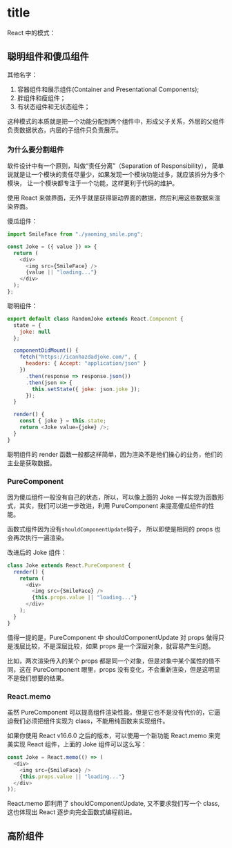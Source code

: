 # title

React 中的模式：

## 聪明组件和傻瓜组件

其他名字：

1. 容器组件和展示组件(Container and Presentational Components);
2. 胖组件和瘦组件；
3. 有状态组件和无状态组件；

这种模式的本质就是把一个功能分配到两个组件中，形成父子关系，外层的父组件负责数据状态，内层的子组件只负责展示。

### 为什么要分割组件

软件设计中有一个原则，叫做“责任分离”（Separation of Responsibility），
简单说就是让一个模块的责任尽量少，如果发现一个模块功能过多，就应该拆分为多个模块，
让一个模块都专注于一个功能，这样更利于代码的维护。

使用 React 来做界面，无外乎就是获得驱动界面的数据，然后利用这些数据来渲染界面。

傻瓜组件：

```js
import SmileFace from "./yaoming_smile.png";

const Joke = ({ value }) => {
  return (
    <div>
      <img src={SmileFace} />
      {value || "loading..."}
    </div>
  );
};
```

聪明组件：

```js
export default class RandomJoke extends React.Component {
  state = {
    joke: null
  };

  componentDidMount() {
    fetch("https://icanhazdadjoke.com/", {
      headers: { Accept: "application/json" }
    })
      .then(response => response.json())
      .then(json => {
        this.setState({ joke: json.joke });
      });
  }

  render() {
    const { joke } = this.state;
    return <Joke value={joke} />;
  }
}
```

聪明组件的 render 函数一般都这样简单，因为渲染不是他们操心的业务，他们的主业是获取数据。

### PureComponent

因为傻瓜组件一般没有自己的状态，所以，可以像上面的 Joke 一样实现为函数形式，其实，我们可以进一步改进，利用 PureComponent 来提高傻瓜组件的性能。

函数式组件因为没有`shouldComponentUpdate`钩子， 所以即使是相同的 props 也会再次执行一遍渲染。

改进后的 Joke 组件：

```js
class Joke extends React.PureComponent {
  render() {
    return (
      <div>
        <img src={SmileFace} />
        {this.props.value || "loading..."}
      </div>
    );
  }
}
```

值得一提的是，PureComponent 中 shouldComponentUpdate 对 props 做得只是浅层比较，不是深层比较，如果 props 是一个深层对象，就容易产生问题。

比如，两次渲染传入的某个 props 都是同一个对象，但是对象中某个属性的值不同，这在 PureComponent 眼里，props 没有变化，不会重新渲染，但是这明显不是我们想要的结果。

### React.memo

虽然 PureComponent 可以提高组件渲染性能，但是它也不是没有代价的，它逼迫我们必须把组件实现为 class，不能用纯函数来实现组件。

如果你使用 React v16.6.0 之后的版本，可以使用一个新功能 React.memo 来完美实现 React 组件，上面的 Joke 组件可以这么写：

```js
const Joke = React.memo(() => (
  <div>
    <img src={SmileFace} />
    {this.props.value || "loading..."}
  </div>
));
```

React.memo 即利用了 shouldComponentUpdate, 又不要求我们写一个 class, 这也体现出 React 逐步向完全函数式编程前进。

## 高阶组件

